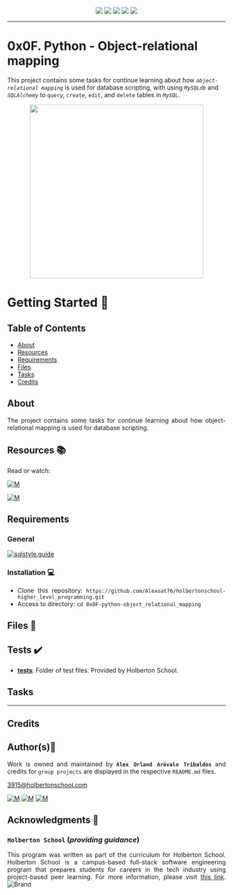 <p align="center">
<img src="https://img.shields.io/badge/LINUX-darkgreen.svg"/>
<img src="https://img.shields.io/badge/Shell-ligthgreen.svg"/>
<img src="https://img.shields.io/badge/Emacs-purple.svg"/>	
<img src="https://img.shields.io/badge/SQL-blue.svg"/>
<img src="https://img.shields.io/badge/Markdown-black.svg"/><br>
</p>

---

# 0x0F. Python - Object-relational mapping

This project contains some tasks for continue learning about how *`object-relational mapping`* is used for database scripting, with using *`MySQLdb`* and *`SQLAlchemy`* to `query`, `create`, `edit`, and `delete` tables in *`MySQL`*.

<div style="text-align: justify">

<p align="center">
  <img width="400"  
        src="https://res.cloudinary.com/practicaldev/image/fetch/s--SJ7oLQP---/c_limit%2Cf_auto%2Cfl_progressive%2Cq_auto%2Cw_880/https://storage.googleapis.com/hackersandslackers-cdn/2019/07/sqlalchemy-relationships.jpg"
  >
</p>
	
# Getting Started :running:
<div style="text-align: justify">

## Table of Contents
* [About](#about)
* [Resources](#resources-books)
* [Requirements](#requirements)
* [Files](#files-file_folder)
* [Tasks](#tasks)
* [Credits](#credits)

## About

The project contains some tasks for continue learning about how object-relational mapping is used for database scripting.

## Resources :books:
Read or watch:

[![M](https://upload.wikimedia.org/wikipedia/commons/thumb/2/2f/Google_2015_logo.svg/80px-Google_2015_logo.svg.png)](https://www.google.com/search?q=sqlalchemy&source=lmns&bih=614&biw=1338&hl=en&sa=X&ved=2ahUKEwiW8Pn0ltX3AhWecDABHfRwDusQ_AUoAHoECAEQAA)

[![M](https://upload.wikimedia.org/wikipedia/commons/thumb/e/e1/Logo_of_YouTube_%282015-2017%29.svg/70px-Logo_of_YouTube_%282015-2017%29.svg.png)](https://www.youtube.com/results?search_query=sqlalchemy)


## Requirements
### General

	
[![sqlstyle.guide](https://img.shields.io/badge/style-sqlstyle.guide-purple.svg)](https://www.sqlstyle.guide/)
	
### Installation :computer:
	
- Clone this repository: `https://github.com/Alexoat76/holbertonschool-higher_level_programming.git`	
- Access to directory: `cd 0x0F-python-object_relational_mapping`

	
## Files :file_folder:
## Tests :heavy_check_mark:

+ **[tests](./tests)**: Folder of test files. Provided by Holberton School.

## Tasks

	
---

## Credits

## Author(s):blue_book:

Work is owned and maintained by 
	**`Alex Orland Arévalo Tribaldos`**  and credits for `group projects` are displayed in the respective `README.md` files.

<3915@holbertonschool.com>
	
[![M](https://upload.wikimedia.org/wikipedia/commons/thumb/9/91/Octicons-mark-github.svg/25px-Octicons-mark-github.svg.png)](https://github.com/Alexoat76)
[![M](https://upload.wikimedia.org/wikipedia/fr/thumb/c/c8/Twitter_Bird.svg/25px-Twitter_Bird.svg.png)](https://twitter.com/aoarevalot)
[![M](https://upload.wikimedia.org/wikipedia/commons/thumb/c/ca/LinkedIn_logo_initials.png/25px-LinkedIn_logo_initials.png)](https://www.linkedin.com/in/Alexoat76/)

## Acknowledgments :mega: 

### **`Holberton School`** (*providing guidance*)
	
This program was written as part of the curriculum for Holberton School.
Holberton School is a campus-based full-stack software engineering program
that prepares students for careers in the tech industry using project-based
peer learning. For more information,  please visit [this link](https://www.holbertonschool.com/).
![Brand](https://assets.website-files.com/6105315644a26f77912a1ada/610540e8b4cd6969794fe673_Holberton_School_logo-04-04.svg)

